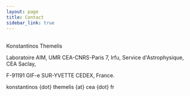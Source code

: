 ```yaml
---
layout: page
title: Contact
sidebar_link: true
---
```


<br />
Konstantinos Themelis 

Laboratoire AIM, UMR CEA-CNRS-Paris 7, Irfu, Service d'Astrophysique, CEA Saclay, 
  
F-91191 GIF-e SUR-YVETTE CEDEX, France.

konstantinos {dot} themelis {at} cea {dot} fr
